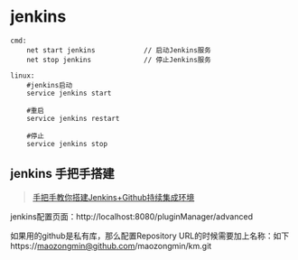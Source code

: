 # jenkins

```
cmd:
    net start jenkins            // 启动Jenkins服务
    net stop jenkins             // 停止Jenkins服务

linux:
    #jenkins启动
    service jenkins start

    #重启
    service jenkins restart

    #停止
    service jenkins stop
```


## jenkins 手把手搭建

> <a href="https://github.com/muyinchen/woker/blob/master/集成测试环境搭建/手把手教你搭建Jenkins+Github持续集成环境.md" target="_blank">手把手教你搭建Jenkins+Github持续集成环境</a>  

jenkins配置页面：http://localhost:8080/pluginManager/advanced

如果用的github是私有库，那么配置Repository URL的时候需要加上名称：如下
https://maozongmin@github.com/maozongmin/km.git
